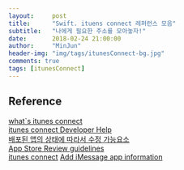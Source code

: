```yaml
---
layout:     post
title:      "Swift. ituens connect 레퍼런스 모음"
subtitle:   "나에게 필요한 주소를 모아놓자!"
date:       2018-02-24 21:00:00
author:     "MinJun"
header-img: "img/tags/itunesConnect-bg.jpg"
comments: true 
tags: [itunesConnect]
---
```




## Reference 


[what`s itunes connect](https://itunespartner.apple.com/en/apps/faq) <br>
[itunes connect Developer Help](http://help.apple.com/itunes-connect/developer/#/devf581dcced) <br>
[배포된 앱의 상태에 따라서 수정 가능요소](http://help.apple.com/itunes-connect/developer/#/dev18557d60e) <br>
[App Store Review guidelines](https://developer.apple.com/app-store/review/guidelines/#accurate-metadata/) <br>
[itunes connect](https://developer.apple.com/support/itunes-connect/#//apple_ref/doc/uid/TP40011225-CH3-SW1)
[Add iMessage app information](https://help.apple.com/itunes-connect/developer/#/devee05285f7)
